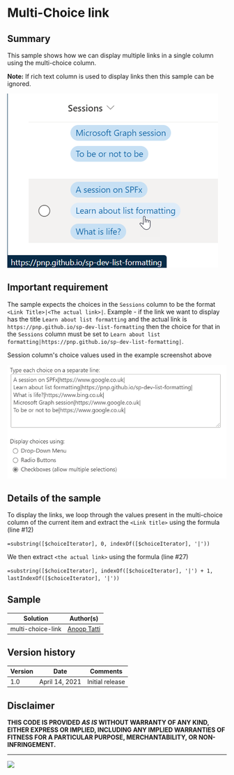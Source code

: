 # Multi-Choice link

## Summary
This sample shows how we can display multiple links in a single column using the multi-choice column.

**Note:** If rich text column is used to display links then this sample can be ignored. 

![multi-choice-link-column](./multi-choice-link-column.png)

## Important requirement
The sample expects the choices in the `Sessions` column to be the format `<Link Title>|<The actual link>|`. Example - if the link we want to display has the title `Learn about list formatting` and the actual link is `https://pnp.github.io/sp-dev-list-formatting` then the choice for that in the `Sessions` column must be set to `Learn about list formatting|https://pnp.github.io/sp-dev-list-formatting|`.

Session column's choice values used in the example screenshot above

![Example choice values](./example-choice-values.png)

## Details of the sample

To display the links, we loop through the values present in the multi-choice column of the current item and extract the `<Link title>` using the formula (line #12)

`=substring([$choiceIterator], 0, indexOf([$choiceIterator], '|'))`

We then extract `<the actual link>` using the formula (line #27)

`=substring([$choiceIterator], indexOf([$choiceIterator], '|') + 1,  lastIndexOf([$choiceIterator], '|'))`

## Sample

Solution|Author(s)
--------|---------
multi-choice-link | [Anoop Tatti](https://twitter.com/anooptells)

## Version history

Version|Date|Comments
-------|----|--------
1.0|April 14, 2021 |Initial release

## Disclaimer
**THIS CODE IS PROVIDED *AS IS* WITHOUT WARRANTY OF ANY KIND, EITHER EXPRESS OR IMPLIED, INCLUDING ANY IMPLIED WARRANTIES OF FITNESS FOR A PARTICULAR PURPOSE, MERCHANTABILITY, OR NON-INFRINGEMENT.**

---

<img src="https://telemetry.sharepointpnp.com/sp-dev-list-formatting/column-samples/multi-choice-links" />